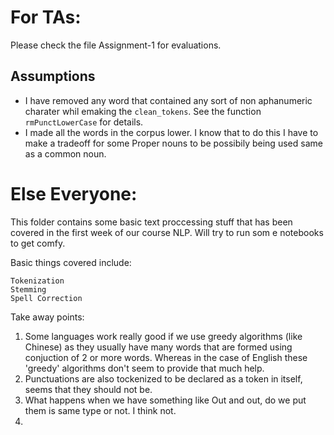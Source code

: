 # For TAs:
Please check the file Assignment-1 for evaluations.

## Assumptions
* I have removed any word that contained any sort of non aphanumeric charater whil emaking the `clean_tokens`. See the function `rmPunctLowerCase` for details.
* I made all the words in the corpus lower. I know that to do this I have to make a tradeoff for some Proper nouns to be possibily being used same as a common noun.

# Else Everyone:
This folder contains some basic text proccessing stuff that has been covered in the first week of our course NLP. Will try to run som e notebooks to get comfy. 

Basic things covered include:


    Tokenization
    Stemming
    Spell Correction

Take away points:

1. Some languages work really good if we use greedy algorithms (like Chinese) as they usually have many words that are formed using conjuction of 2 or more words. Whereas in the case of English these 'greedy' algorithms don't seem to provide that much help.
2. Punctuations are also tockenized to be declared as a token in itself, seems that they should not be.
3. What happens when we have something like Out and out, do we put them is same type or not. I think not.
4. 
